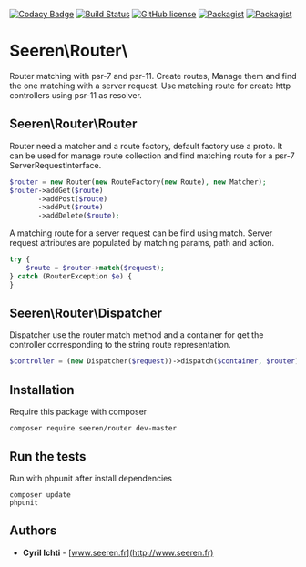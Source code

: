 [![Codacy Badge](https://api.codacy.com/project/badge/Grade/a2ceb1e7dd504d3c8bc8dcb8521bf10b)](https://www.codacy.com/app/seeren/router?utm_source=github.com&amp;utm_medium=referral&amp;utm_content=seeren/router&amp;utm_campaign=Badge_Grade) [![Build Status](https://travis-ci.org/seeren/router.svg?branch=master)](https://travis-ci.org/seeren/router) [![GitHub license](https://img.shields.io/badge/license-MIT-orange.svg)](https://raw.githubusercontent.com/seeren/router/master/LICENSE) [![Packagist](https://img.shields.io/packagist/v/seeren/router.svg)](https://packagist.org/packages/seeren/router) [![Packagist](https://img.shields.io/packagist/dt/seeren/router.svg)](https://packagist.org/packages/seeren/router/stats)

# Seeren\Router\

Router matching with psr-7 and psr-11.
Create routes, Manage them and find the one matching with a server request. Use matching route for create http controllers using psr-11 as resolver.

## Seeren\Router\Router
Router need a matcher and a route factory, default factory use a proto. It can be used for manage route collection and find matching route for a psr-7 ServerRequestInterface.
```php
$router = new Router(new RouteFactory(new Route), new Matcher);
$router->addGet($route)
       ->addPost($route)
       ->addPut($route)
       ->addDelete($route);
```

A matching route for a server request can be find using match. Server request attributes are populated by matching params, path and action.
```php
try {
    $route = $router->match($request);
} catch (RouterException $e) {
}
```

## Seeren\Router\Dispatcher
Dispatcher use the router match method and a container for get the controller corresponding to the string route representation.
```php
$controller = (new Dispatcher($request))->dispatch($container, $router);
```

## Installation
Require this package with composer
```
composer require seeren/router dev-master
```

## Run the tests
Run with phpunit after install dependencies
```
composer update
phpunit
```

## Authors
* **Cyril Ichti** - [www.seeren.fr](http://www.seeren.fr)